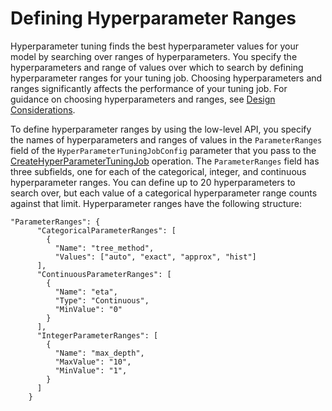 # Defining Hyperparameter Ranges<a name="automatic-model-tuning-define-ranges"></a>

Hyperparameter tuning finds the best hyperparameter values for your model by searching over ranges of hyperparameters\. You specify the hyperparameters and range of values over which to search by defining hyperparameter ranges for your tuning job\. Choosing hyperparameters and ranges significantly affects the performance of your tuning job\. For guidance on choosing hyperparameters and ranges, see [Design Considerations](automatic-model-tuning-considerations.md)\.

To define hyperparameter ranges by using the low\-level API, you specify the names of hyperparameters and ranges of values in the `ParameterRanges` field of the `HyperParameterTuningJobConfig` parameter that you pass to the [CreateHyperParameterTuningJob](API_CreateHyperParameterTuningJob.md) operation\. The `ParameterRanges` field has three subfields, one for each of the categorical, integer, and continuous hyperparameter ranges\. You can define up to 20 hyperparameters to search over, but each value of a categorical hyperparameter range counts against that limit\. Hyperparameter ranges have the following structure:

```
"ParameterRanges": {
      "CategoricalParameterRanges": [
        {
          "Name": "tree_method",
          "Values": ["auto", "exact", "approx", "hist"]
      ],
      "ContinuousParameterRanges": [
        {
          "Name": "eta",
          "Type": "Continuous",
          "MinValue": "0"
        }
      ],
      "IntegerParameterRanges": [
        {
          "Name": "max_depth",
          "MaxValue": "10",
          "MinValue": "1", 
        }
      ]
    }
```